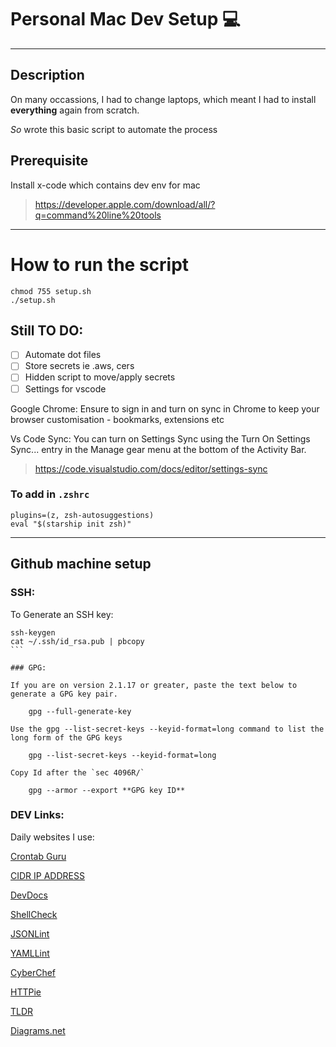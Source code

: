 # Personal Mac Dev Setup 💻

---

## Description

On many occassions, I had to change laptops, which meant
I had to install **everything** again from scratch.

_So_ wrote this basic script to automate the process

## Prerequisite

Install x-code which contains dev env for mac

> https://developer.apple.com/download/all/?q=command%20line%20tools

---

# How to run the script

```
chmod 755 setup.sh
./setup.sh
```

## Still TO DO:

- [ ] Automate dot files
- [ ] Store secrets ie .aws, cers
- [ ] Hidden script to move/apply secrets
- [ ] Settings for vscode

Google Chrome:
Ensure to sign in and turn on sync in Chrome
to keep your browser customisation - bookmarks, extensions etc

Vs Code Sync:
You can turn on Settings Sync using the Turn On Settings Sync... entry in the Manage gear menu at the bottom of the Activity Bar.

> https://code.visualstudio.com/docs/editor/settings-sync

### To add in `.zshrc`

```
plugins=(z, zsh-autosuggestions)
eval "$(starship init zsh)"
```

---

## Github machine setup

### SSH:

To Generate an SSH key:

````  
ssh-keygen
cat ~/.ssh/id_rsa.pub | pbcopy
```  

### GPG:

If you are on version 2.1.17 or greater, paste the text below to generate a GPG key pair.

    gpg --full-generate-key

Use the gpg --list-secret-keys --keyid-format=long command to list the long form of the GPG keys

    gpg --list-secret-keys --keyid-format=long

Copy Id after the `sec 4096R/`

    gpg --armor --export **GPG key ID**
````

### DEV Links:

Daily websites I use:

[Crontab Guru](https://crontab.guru/#*_*_*_*_*)

[CIDR IP ADDRESS](https://cidr.xyz/)

[DevDocs](https://devdocs.io/)

[ShellCheck](https://www.shellcheck.net/)

[JSONLint](https://jsonlint.com/)

[YAMLLint](https://www.yamllint.com/)

[CyberChef](https://gchq.github.io/CyberChef/)

[HTTPie](https://httpie.io/)

[TLDR](https://tldr.sh/)

[Diagrams.net](https://app.diagrams.net/)
